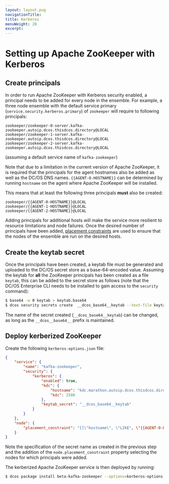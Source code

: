 ```yaml
---
layout: layout.pug
navigationTitle:
title: Kerberos
menuWeight: 28
excerpt:
---
```


# Setting up Apache ZooKeeper with Kerberos

## Create principals

In order to run Apache ZooKeeper with Kerberos security enabled, a principal needs to be added for every node in the ensemble. For example, a three node ensemble with the default service primary (`service.security.kerberos.primary`) of `zookeeper` will require to following principals:
```
zookeeper/zookeeper-0-server.kafka-zookeeper.autoip.dcos.thisdcos.directory@LOCAL
zookeeper/zookeeper-1-server.kafka-zookeeper.autoip.dcos.thisdcos.directory@LOCAL
zookeeper/zookeeper-2-server.kafka-zookeeper.autoip.dcos.thisdcos.directory@LOCAL
```
(assuming a default service name of `kafka-zookeeper`)

Note that due to a limitation in the current version of Apache ZooKeeper, it is required that the principals for the agent hostnames also be added as well as the DC/OS DNS names. `{{AGENT-0-HOSTNAME}}` can be determined by running `hostname` on the agent where Apache ZooKeeper will be installed.

This means that at least the following three principals **must** also be created:
```
zookeeper/{{AGENT-0-HOSTNAME}}@LOCAL
zookeeper/{{AGENT-1-HOSTNAME}}@LOCAL
zookeeper/{{AGENT-2-HOSTNAME}}@LOCAL
```
Adding principals for additional hosts will make the service more resilient to resource limitations and node failures. Once the desired number of principals have been added, [placement constraints](#service-settings) are used to ensure that the nodes of the ensemble are run on the desired hosts.

## Create the keytab secret

Once the principals have been created, a keytab file must be generated and uploaded to the DC/OS secret store as a base-64-encoded value. Assuming the keytab for **all** the ZooKeeper principals has been created as a file `keytab`, this can be added to the secret store as follows (note that the DC/OS Enterprise CLI needs to be installed to gain access to the `security` command):
```bash
$ base64 -w 0 keytab > keytab.base64
$ dcos security secrets create  __dcos_base64__keytab --text-file keytab.base64
```

The name of the secret created (`__dcos_base64__keytab`) can be changed, as long as the `__dcos__base64__` prefix is maintained.

## Deploy kerberized ZooKeeper

Create the following `kerberos-options.json` file:
```json
{
    "service": {
        "name": "kafka-zookeeper",
        "security": {
            "kerberos": {
                "enabled": true,
                "kdc": {
                    "hostname": "kdc.marathon.autoip.dcos.thisdcos.directory",
                    "kdc": 2500
                },
                "keytab_secret": "__dcos_base64__keytab"
            }
        }
    },
    "node": {
        "placement_constraint": "[[\"hostname\", \"LIKE", \"{{AGENT-0-HOSTNAME}}|{{AGENT-1-HOSTNAME}}|{{AGENT-2-HOSTNAME}}\"]]"
    }
}
```
Note the specification of the secret name as created in the previous step and the addition of the `node.placement_constraint` property selecting the nodes for which principals were added.

The kerberized Apache ZooKeeper service is then deployed by running:
```bash
$ dcos package install beta-kafka-zookeeper --options=kerberos-options.json
```
